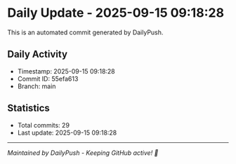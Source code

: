 # Daily Update - 2025-09-15 09:18:28

This is an automated commit generated by DailyPush.

## Daily Activity
- Timestamp: 2025-09-15 09:18:28
- Commit ID: 55efa613
- Branch: main

## Statistics
- Total commits: 29
- Last update: 2025-09-15 09:18:28

---
*Maintained by DailyPush - Keeping GitHub active! 🚀*
